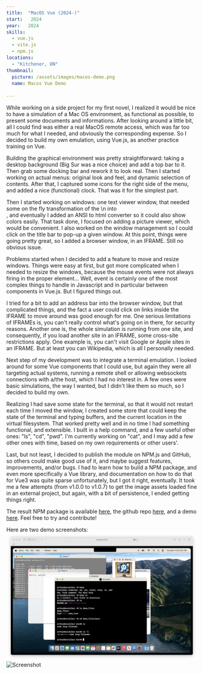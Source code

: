 ```yaml
---
title:  "MacOS Vue (2024-)"
start:   2024
year:   2024
skills:
  - vue.js
  - vite.js
  - npm.js
locations:
  - "Kitchener, ON"
thumbnail:
  picture: /assets/images/macos-demo.png
  name: Macos Vue Demo

---
```

While working on a side project for my first novel, I realized it would be nice to have a simulation of
a Mac OS environment, as functional as possible, to present some documents and informations. After looking
around a little bit, all I could find was either a real MacOS remote access, which was far too much for what
I needed, and obviously the corresponding expense. So I decided to build my own emulation, using Vue.js,
as another practice training on Vue.

Building the graphical environment was pretty straightforward: taking a desktop background (Big Sur was a
nice choice) and add a top bar to it. Then grab some docking bar and rework it to look real. Then I started
working on actual menus: original look and feel, and dynamic selection of contents. After that, I captured
some icons for the right side of the menu, and added a nice (functional) clock. That was it for the simplest
part.

Then I started working on windows: one text viewer window, that needed some on the fly transformation of
the \n into <br/>, and eventually I added an ANSI to html converter so it could also show colors easily.
That task done, I focused on adding a picture viewer, which would be convenient. I also worked on the window
management so I could click on the title bar to pop-up a given window. At this point, things were going
pretty great, so I added a browser window, in an IFRAME. Still no obvious issue.

Problems started when I decided to add a feature to move and resize windows. Things were easy at
first, but got more complicated when I needed to resize the windows, because the mouse events were
not always firing in the proper element... Well, event is certainly one of the most complex things
to handle in Javascript and in particular between components in Vue.js. But I figured things out.

I tried for a bit to add an address bar into the browser window, but that complicated things, and
the fact a user could click on links inside the IFRAME to move around was good enough for me. One
serious limitations of IFRAMEs is, you can't really control what's going on in there, for security
reasons. Another one is, the whole simulation is running from one site, and consequently, if you
load another site in an IFRAME, some cross-site restrictions apply. One example is, you can't visit
Google or Apple sites in an IFRAME. But at least you can Wikipedia, which is all I personally needed.

Next step of my development was to integrate a terminal emulation. I looked around for some Vue
components that I could use, but again they were all targeting actual systems, running a remote
shell or allowing websockets connections with a/the host, which I had no interest in. A few ones were
basic simulations, the way I wanted, but I didn't like them so much, so I decided to build my own.

Realizing I had save some state for the terminal, so that it would not restart each time I moved the
window, I created some store that could keep the state of the terminal and typing buffers, and the
current location in the virtual filesystem. That worked pretty well and in no time I had something
functional, and extensible. I built in a help command, and a few useful other ones: "ls", "cd",
"pwd". I'm currently working on "cat", and I may add a few other ones with time, based on my own
requirements or other users'.

Last, but not least, I decided to publish the module on NPM.js and GitHub, so others could make good
use of it, and maybe suggest features, improvements, and/or bugs. I had to learn how to build a NPM
package, and even more specifically a Vue library, and documentation on how to do that for Vue3 was
quite sparse unfortunately, but I got it right, eventually. It took me a few attempts (from v1.0.0
to v1.0.7) to get the image assets loaded fine in an external project, but again, with a bit of
persistence, I ended getting things right.

The result NPM package is available [here][macos-vue-npm], the github repo [here][macos-vue],
and a demo [here][macos-vue-demo]. Feel free to try and contribute!

Here are two demo screenshots:
![Screenshot](/assets/images/macos-demo.png)
![Screenshot](/assets/images/macos-demo-2.png)

[macos-vue-npm]: https://www.npmjs.com/package/@peergum/macos-vue
[macos-vue]: https://github.com/peergum/macos-vue
[macos-vue-demo]: https://macos.peergum.com



